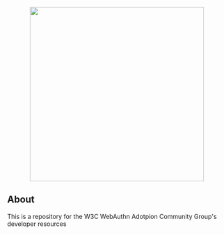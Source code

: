 <p align="center">
<img src="https://github.com/webauthn-adoption/practical-webauthn/blob/main/static/src/images/shield.svg?raw=true" height="400"/>
</p>

## About

This is a repository for the W3C WebAuthn Adotpion Community Group's developer resources

